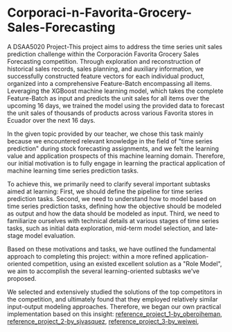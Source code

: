 # Corporaci-n-Favorita-Grocery-Sales-Forecasting
A DSAA5020 Project-This project aims to address the time series unit sales prediction challenge within the Corporación Favorita Grocery Sales Forecasting competition. Through exploration and reconstruction of historical sales records, sales planning, and auxiliary information, we successfully constructed feature vectors for each individual product, organized into a comprehensive Feature-Batch encompassing all items. Leveraging the XGBoost machine learning model, which takes the complete Feature-Batch as input and predicts the unit sales for all items over the upcoming 16 days, we trained the model using the provided data to forecast the unit sales of thousands of products across various Favorita stores in Ecuador over the next 16 days.

In the given topic provided by our teacher, we chose this task mainly because we encountered relevant knowledge in the field of "time series prediction" during stock forecasting assignments, and we felt the learning value and application prospects of this machine learning domain. Therefore, our initial motivation is to fully engage in learning the practical application of machine learning time series prediction tasks. 

To achieve this, we primarily need to clarify several important subtasks aimed at learning: First, we should define the pipeline for time series prediction tasks. Second, we need to understand how to model based on time series prediction tasks, defining how the objective should be modeled as output and how the data should be modeled as input. Third, we need to familiarize ourselves with technical details at various stages of time series tasks, such as initial data exploration, mid-term model selection, and late-stage model evaluation.

Based on these motivations and tasks, we have outlined the fundamental approach to completing this project: within a more refined application-oriented competition, using an existed excellent solution as a "Role Model", we aim to accomplish the several learning-oriented subtasks we’ve proposed. 

We selected and extensively studied the solutions of the top competitors in the competition, and ultimately found that they employed relatively similar input-output modeling approaches. Therefore, we began our own practical implementation based on this insight:
[reference_project_1-by_oberoiheman](https://github.com/oberoiheman/Corporaci-n-Favorita-Grocery-Sales-Forecasting "Corporaci-n-Favorita-Grocery-Sales-Forecasting"), 
[reference_project_2-by_sjvasquez]([https://github.com/oberoiheman/Corporaci-n-Favorita-Grocery-Sales-Forecasting](https://github.com/sjvasquez/web-traffic-forecasting) "web-traffic-forecasting"), 
[reference_project_3-by_weiwei](https://www.kaggle.com/code/shixw125/1st-place-lgb-model-public-0-506-private-0-511/script "1st Place LGB Model(public:0.506, private:0.511)"), 
